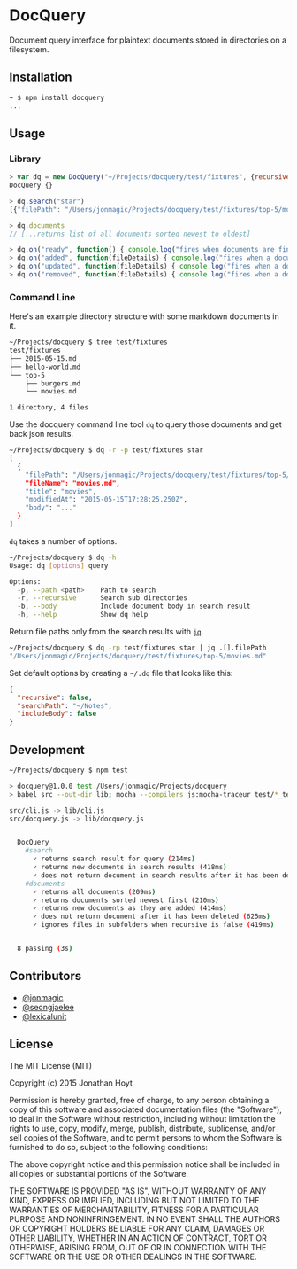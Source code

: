 # DocQuery

Document query interface for plaintext documents stored in directories on a filesystem.

## Installation

```bash
~ $ npm install docquery
...
```

## Usage

### Library

```js
> var dq = new DocQuery("~/Projects/docquery/test/fixtures", {recursive: true})
DocQuery {}

> dq.search("star")
[{"filePath": "/Users/jonmagic/Projects/docquery/test/fixtures/top-5/movies.md",  "fileName": "movies.md",  "title": "movies",  "modifiedAt": "2015-05-15T17:28:25.250Z",  "body": "..."}]

> dq.documents
// [...returns list of all documents sorted newest to oldest]

> dq.on("ready", function() { console.log("fires when documents are finished loading") })
> dq.on("added", function(fileDetails) { console.log("fires when a document is added") })
> dq.on("updated", function(fileDetails) { console.log("fires when a document is updated") })
> dq.on("removed", function(fileDetails) { console.log("fires when a document is removed") })
```

### Command Line

Here's an example directory structure with some markdown documents in it.

```bash
~/Projects/docquery $ tree test/fixtures
test/fixtures
├── 2015-05-15.md
├── hello-world.md
└── top-5
    ├── burgers.md
    └── movies.md

1 directory, 4 files
```

Use the docquery command line tool `dq` to query those documents and get back json results.

```bash
~/Projects/docquery $ dq -r -p test/fixtures star
[
  {
    "filePath": "/Users/jonmagic/Projects/docquery/test/fixtures/top-5/movies.md",
    "fileName": "movies.md",
    "title": "movies",
    "modifiedAt": "2015-05-15T17:28:25.250Z",
    "body": "..."
  }
]
```

`dq` takes a number of options.

```bash
~/Projects/docquery $ dq -h
Usage: dq [options] query

Options:
  -p, --path <path>    Path to search
  -r, --recursive      Search sub directories
  -b, --body           Include document body in search result
  -h, --help           Show dq help
```

Return file paths only from the search results with [`jq`](http://stedolan.github.io/jq/).

```bash
~/Projects/docquery $ dq -rp test/fixtures star | jq .[].filePath
"/Users/jonmagic/Projects/docquery/test/fixtures/top-5/movies.md"
```

Set default options by creating a `~/.dq` file that looks like this:

```json
{
  "recursive": false,
  "searchPath": "~/Notes",
  "includeBody": false
}
```

## Development

```bash
~/Projects/docquery $ npm test

> docquery@1.0.0 test /Users/jonmagic/Projects/docquery
> babel src --out-dir lib; mocha --compilers js:mocha-traceur test/*_test.js

src/cli.js -> lib/cli.js
src/docquery.js -> lib/docquery.js


  DocQuery
    #search
      ✓ returns search result for query (214ms)
      ✓ returns new documents in search results (418ms)
      ✓ does not return document in search results after it has been deleted (626ms)
    #documents
      ✓ returns all documents (209ms)
      ✓ returns documents sorted newest first (210ms)
      ✓ returns new documents as they are added (414ms)
      ✓ does not return document after it has been deleted (625ms)
      ✓ ignores files in subfolders when recursive is false (419ms)


  8 passing (3s)
```

## Contributors

* [@jonmagic](https://github.com/jonmagic)
* [@seongjaelee](https://github.com/seongjaelee)
* [@lexicalunit](https://github.com/lexicalunit)

## License

The MIT License (MIT)

Copyright (c) 2015 Jonathan Hoyt

Permission is hereby granted, free of charge, to any person obtaining a copy
of this software and associated documentation files (the "Software"), to deal
in the Software without restriction, including without limitation the rights
to use, copy, modify, merge, publish, distribute, sublicense, and/or sell
copies of the Software, and to permit persons to whom the Software is
furnished to do so, subject to the following conditions:

The above copyright notice and this permission notice shall be included in all
copies or substantial portions of the Software.

THE SOFTWARE IS PROVIDED "AS IS", WITHOUT WARRANTY OF ANY KIND, EXPRESS OR
IMPLIED, INCLUDING BUT NOT LIMITED TO THE WARRANTIES OF MERCHANTABILITY,
FITNESS FOR A PARTICULAR PURPOSE AND NONINFRINGEMENT. IN NO EVENT SHALL THE
AUTHORS OR COPYRIGHT HOLDERS BE LIABLE FOR ANY CLAIM, DAMAGES OR OTHER
LIABILITY, WHETHER IN AN ACTION OF CONTRACT, TORT OR OTHERWISE, ARISING FROM,
OUT OF OR IN CONNECTION WITH THE SOFTWARE OR THE USE OR OTHER DEALINGS IN THE
SOFTWARE.
